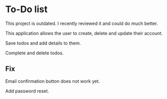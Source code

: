 # To-Do list

This project is outdated. I recently reviewed it and could do much better.

This application allows the user to create, delete and update their account.

Save todos and add details to them.

Complete and delete todos.

## Fix

Email confirmation button does not work yet.

Add password reset.
